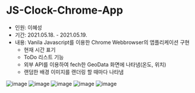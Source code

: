 # JS-Clock-Chrome-App
- 인원: 이혜성
- 기간: 2021.05.18. - 2021.05.19.
- 내용: Vanila Javascript를 이용한 Chrome Webbrowser의 앱플리케이션 구현
  - 현재 시간 표기
  - ToDo 리스트 기능
  - 외부 API를 이용하여 fech한 GeoData 화면에 나타냄(온도, 위치)
  - 랜덤한 배경 이미지를 랜더링 할 때마다 나타냄
  
  
![image](https://user-images.githubusercontent.com/57933835/118700685-e641da00-b84d-11eb-9f9a-3fa59ee4d3aa.png)
![image](https://user-images.githubusercontent.com/57933835/118700720-ef32ab80-b84d-11eb-8c81-d60fb1a00c61.png)
![image](https://user-images.githubusercontent.com/57933835/118700769-fa85d700-b84d-11eb-93ec-f885650d07a1.png)
![image](https://user-images.githubusercontent.com/57933835/118700816-0376a880-b84e-11eb-8183-8e4637e1a5bc.png)
![image](https://user-images.githubusercontent.com/57933835/118700860-0e313d80-b84e-11eb-856d-47c618a64933.png)
